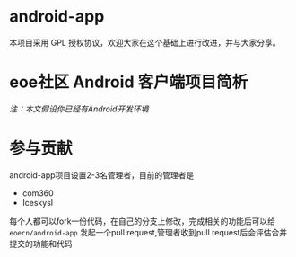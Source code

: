 android-app
===========

本项目采用 GPL 授权协议，欢迎大家在这个基础上进行改进，并与大家分享。


# **eoe社区 Android 客户端项目简析** #

*注：本文假设你已经有Android开发环境*


# **参与贡献** #
android-app项目设置2-3名管理者，目前的管理者是
- com360
- Iceskysl

每个人都可以fork一份代码，在自己的分支上修改，完成相关的功能后可以给 `eoecn/android-app` 发起一个pull request,管理者收到pull request后会评估合并提交的功能和代码
